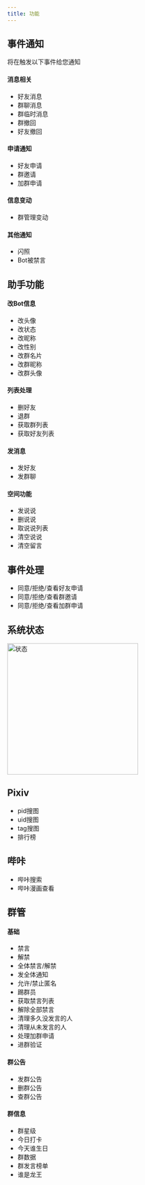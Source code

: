 ```yaml
---
title: 功能
---
```

## 事件通知
将在触发以下事件给您通知

#### 消息相关
- 好友消息
- 群聊消息
- 群临时消息
- 群撤回
- 好友撤回

#### 申请通知
- 好友申请
- 群邀请
- 加群申请

#### 信息变动
- 群管理变动

#### 其他通知
- 闪照
- Bot被禁言


## 助手功能

#### 改Bot信息
- 改头像
- 改状态
- 改昵称
- 改性别
- 改群名片
- 改群昵称
- 改群头像

#### 列表处理

- 删好友
- 退群
- 获取群列表
- 获取好友列表

#### 发消息

- 发好友
- 发群聊

#### 空间功能

- 发说说
- 删说说
- 取说说列表
- 清空说说
- 清空留言
  
## 事件处理

- 同意/拒绝/查看好友申请
- 同意/拒绝/查看群邀请
- 同意/拒绝/查看加群申请

## 系统状态
<img src="yenai-plugin/img/状态.png" alt="状态" width = "300" />

## Pixiv

- pid搜图
- uid搜图
- tag搜图
- 排行榜

## 哔咔

- 哔咔搜索
- 哔咔漫画查看

## 群管

#### 基础
- 禁言
- 解禁
- 全体禁言/解禁
- 发全体通知
- 允许/禁止匿名
- 踢群员
- 获取禁言列表
- 解除全部禁言
- 清理多久没发言的人
- 清理从未发言的人
- 处理加群申请
- 进群验证

#### 群公告
- 发群公告
- 删群公告
- 查群公告

#### 群信息

- 群星级
- 今日打卡
- 今天谁生日
- 群数据
- 群发言榜单
- 谁是龙王